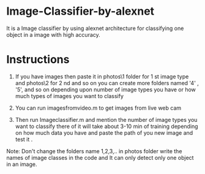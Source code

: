 # Image-Classifier-by-alexnet
It is a Image classifier by using alexnet architecture for classifying one object in a image with high accuracy.


# Instructions

1. If you have images then paste it in photos\1 folder for 1 st image type and photos\2 for 2 nd and so on you can create more folders 
named '4' , '5', and so on depending upon number of image types you have or how much types of images you want to classify

2. You can run imagesfromvideo.m to get images from live web cam

3. Then run Imageclassifier.m and mention the number of image types you want to classify there of it will take about 3-10 min of training depending on how much data you have and paste the path of you new image and test it .

Note: Don't change the folders name 1,2,3,.. in photos folder write the names of image classes in the code
and It can only detect only one object in an image.
